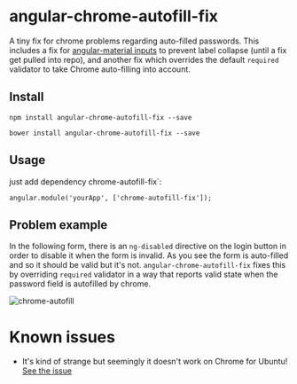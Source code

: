 # angular-chrome-autofill-fix
A tiny fix for chrome problems regarding auto-filled passwords.
This includes a fix for [angular-material inputs](https://material.angularjs.org/latest/demo/input) to prevent label collapse
(until a fix get pulled into repo), and another fix which overrides the default `required` validator to take Chrome auto-filling into account.

## Install
```
npm install angular-chrome-autofill-fix --save
```

```
bower install angular-chrome-autofill-fix --save
```
## Usage
just add dependency chrome-autofill-fix`:
```
angular.module('yourApp', ['chrome-autofill-fix']);
```

## Problem example
In the following form, there is an `ng-disabled` directive on the login button in order to disable it when the form is invalid. As you see the form is auto-filled and so it should be valid but it's not. `angular-chrome-autofill-fix` fixes this by overriding `required` validator in a way that reports valid state when the password field is autofilled by chrome.


![chrome-autofill](https://cloud.githubusercontent.com/assets/3150694/15499432/77a0241a-21b9-11e6-86c1-961d2626028f.PNG)  

# Known issues
- It's kind of strange but seemingly it doesn't work on Chrome for Ubuntu! [See the issue](https://github.com/alirezamirian/angular-chrome-autofill-fix/issues/3)
